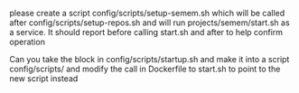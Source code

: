 please create a script config/scripts/setup-semem.sh which will be called after config/scripts/setup-repos.sh and will run projects/semem/start.sh as a service. It should report before calling start.sh and after to help confirm operation

Can you take the block in config/scripts/startup.sh and make it into a script config/scripts/ and modify the call in Dockerfile to start.sh to point to the new script instead